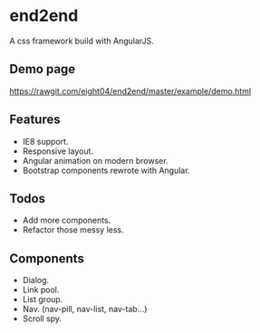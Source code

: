 end2end
=======
A css framework build with AngularJS.

Demo page
---------
<https://rawgit.com/eight04/end2end/master/example/demo.html>

Features
--------
* IE8 support.
* Responsive layout.
* Angular animation on modern browser.
* Bootstrap components rewrote with Angular.

Todos
-----
* Add more components.
* Refactor those messy less.

Components
----------
* Dialog.
* Link pool.
* List group.
* Nav. (nav-pill, nav-list, nav-tab...)
* Scroll spy.
